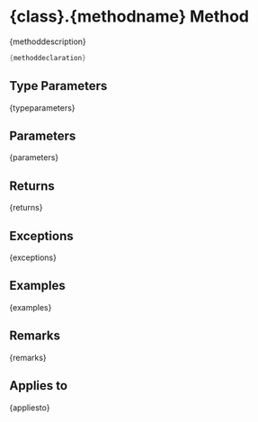 # {class}.{methodname} Method

{methoddescription}

```cs
{methoddeclaration}
```

## Type Parameters
{typeparameters}
## Parameters
{parameters}
## Returns
{returns}
## Exceptions
{exceptions}
## Examples
{examples}
## Remarks
{remarks}
## Applies to
{appliesto}